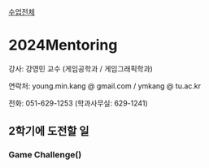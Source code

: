 [수업전체](https://github.com/dknife/dknife.github.io/wiki/Lecture_Homepage)

# 2024Mentoring

강사: 강영민 교수 (게임공학과 / 게임그래픽학과)

연락처: young.min.kang @ gmail.com / ymkang @ tu.ac.kr

전화: 051-629-1253 (학과사무실: 629-1241)

## 2학기에 도전할 일

### Game Challenge()

